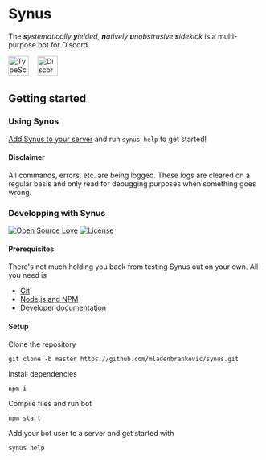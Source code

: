 # Synus

The _**s**ystematically **y**ielded, **n**atively **u**nobstrusive **s**idekick_ is a multi-purpose bot for Discord.

[<img src="https://seeklogo.com/images/T/typescript-logo-B29A3F462D-seeklogo.com.png" alt="TypeScript" height="40" style="margin-right: 1em">](https://www.typescriptlang.org)
[<img src="https://discord-akairo.github.io/static/logo.png" alt="Discord Akairo" height="40">](https://discord-akairo.github.io)

## Getting started

### Using Synus

[Add Synus to your server](https://discordapp.com/oauth2/authorize?client_id=561922821043781653&permissions=8&scope=bot) and run `synus help` to get started!

#### Disclaimer

All commands, errors, etc. are being logged. These logs are cleared on a regular basis and only read for debugging purposes when something goes wrong.

### Developping with Synus

[![Open Source Love](https://img.shields.io/badge/open%20source-%E2%9D%A4%EF%B8%8F-red.svg?style=flat-square)](https://en.wikipedia.org/wiki/Open_source)
[![License](https://img.shields.io/badge/License-MIT-yellow.svg?label=license&style=flat-square)](https://opensource.org/licenses/MIT)

#### Prerequisites

There's not much holding you back from testing Synus out on your own. All you need is

- [Git](https://git-scm.com/downloads)
- [Node.js and NPM](https://www.npmjs.com/get-npm)
- [Developer documentation](./docs/developer-documentation.md)

#### Setup

Clone the repository

```
git clone -b master https://github.com/mladenbrankovic/synus.git
```

Install dependencies

```
npm i
```
  
Compile files and run bot

```
npm start
```
  
Add your bot user to a server and get started with

```
synus help
```
